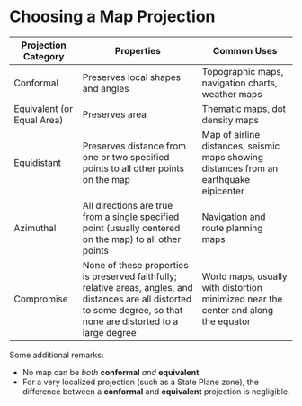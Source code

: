 # Choosing a Map Projection

| Projection Category        | Properties                                                                                                                                                                | Common Uses                                                                            |
|----------------------------|---------------------------------------------------------------------------------------------------------------------------------------------------------------------------|----------------------------------------------------------------------------------------|
| Conformal                  | Preserves local shapes and angles                                                                                                                                         | Topographic maps, navigation charts, weather maps                                      |
| Equivalent (or Equal Area) | Preserves area                                                                                                                                                            | Thematic maps, dot density maps                                                        |
| Equidistant                | Preserves distance from one or two specified points to all other points on the map                                                                                        | Map of airline distances, seismic maps showing distances from an earthquake eipicenter |
| Azimuthal                  | All directions are true from a single specified point (usually centered on the map) to all other points                                                                   | Navigation and route planning maps                                                     |
| Compromise                 | None of these properties is preserved faithfully; relative areas, angles, and distances are all distorted to some degree, so that none are distorted to a large degree | World maps, usually with distortion minimized near the center and along the equator    |

Some additional remarks:

* No map can be *both* **conformal** *and* **equivalent**.
* For a very localized projection (such as a State Plane zone), the difference between a **conformal** and **equivalent** projection is negligible.

